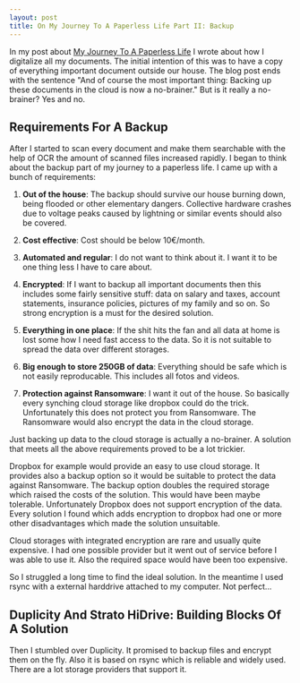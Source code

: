 ```yaml
---
layout: post
title: On My Journey To A Paperless Life Part II: Backup
---
```

In my post about [My Journey To A Paperless Life](https://bmehner.github.io/on-my-journey-to-a-paperless-life/) I wrote about how I digitalize all my documents. The initial intention of this was to have a copy of everything important document outside our house. The blog post ends with the sentence "And of course the most important thing: Backing up these documents in the cloud is now a no-brainer." But is it really a no-brainer? Yes and no.

## Requirements For A Backup

After I started to scan every document and make them searchable with the help of OCR the amount of scanned files increased rapidly. I began to think about the backup part of my journey to a paperless life. I came up with a bunch of requirements:

1. **Out of the house**: The backup should survive our house burning down, being flooded or other elementary dangers. Collective hardware crashes due to voltage peaks caused by lightning or similar events should also be covered.

1. **Cost effective**: Cost should be below 10€/month.

1. **Automated and regular**: I do not want to think about it. I want it to be one thing less I have to care about.

1. **Encrypted**: If I want to backup all important documents then this includes some fairly sensitive stuff: data on salary and taxes, account statements, insurance policies, pictures of my family and so on. So strong encryption is a must for the desired solution.

1. **Everything in one place**: If the shit hits the fan and all data at home is lost some how I need fast access to the data. So it is not suitable to spread the data over different storages.

1. **Big enough to store 250GB of data**: Everything should be safe which is not easily reproducable. This includes all fotos and videos.

1. **Protection against Ransomware**: I want it out of the house. So basically every synching cloud storage like dropbox could do the trick. Unfortunately this does not protect you from Ransomware. The Ransomware would also encrypt the data in the cloud storage.

Just backing up data to the cloud storage is actually a no-brainer. A solution that meets all the above requirements proved to be a lot trickier.

Dropbox for example would provide an easy to use cloud storage. It provides also a backup option so it would be suitable to protect the data against Ransomware. The backup option doubles the required storage which raised the costs of the solution. This would have been maybe tolerable. Unfortunately Dropbox does not support encryption of the data. Every solution I found which adds encryption to dropbox had one or more other disadvantages which made the solution unsuitable. 

Cloud storages with integrated encryption are rare and usually quite expensive. I had one possible provider but it went out of service before I was able to use it. Also the required space would have been too expensive.

So I struggled a long time to find the ideal solution. In the meantime I used rsync with a external harddrive attached to my computer. Not perfect...

## Duplicity And Strato HiDrive: Building Blocks Of A Solution

Then I stumbled over Duplicity. It promised to backup files and encrypt them on the fly. Also it is based on rsync which is reliable and widely used. There are a lot storage providers that support it. 




